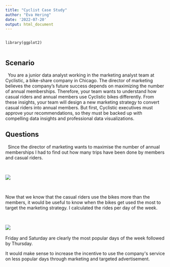 ```yaml
---
title: "Cyclist Case Study"
author: "Eva Hering"
date: '2022-07-20'
output: html_document
---
```


```{r setup, include=FALSE}

library(ggplot2)


```

## Scenario
$~$
You are a junior data analyst working in the marketing analyst team at Cyclistic, a bike-share company in Chicago. The director
of marketing believes the company’s future success depends on maximizing the number of annual memberships. Therefore,
your team wants to understand how casual riders and annual members use Cyclistic bikes differently. From these insights,
your team will design a new marketing strategy to convert casual riders into annual members. But first, Cyclistic executives
must approve your recommendations, so they must be backed up with compelling data insights and professional data
visualizations.
$~$
## Questions
$~$
Since the director of marketing wants to maximise the number of annual memberships I had to find out how many trips have been done by members and casual riders.

$~$



![](plot_member_type.png)

$~$


Now that we know that the casual riders use the bikes more than the members, it would be useful to know when the bikes get used the most to target the marketing strategy. I calculated the rides per day of the week.

$~$


![](plot_popular_day.png)
$~$

Friday and Saturday are clearly the most popular days of the week followed by Thursday. 

It would make sense to increase the incentive to use the company's service on less popular days through marketing and targeted advertisement. 
